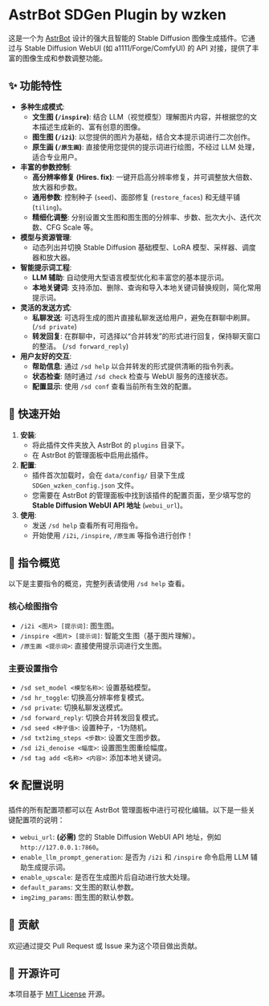 # AstrBot SDGen Plugin by wzken

这是一个为 [AstrBot](https://github.com/Soulter/AstrBot) 设计的强大且智能的 Stable Diffusion 图像生成插件。它通过与 Stable Diffusion WebUI (如 a1111/Forge/ComfyUI) 的 API 对接，提供了丰富的图像生成和参数调整功能。

## ✨ 功能特性

- **多种生成模式**:
  - **文生图 (`/inspire`)**: 结合 LLM（视觉模型）理解图片内容，并根据您的文本描述生成新的、富有创意的图像。
  - **图生图 (`/i2i`)**: 以您提供的图片为基础，结合文本提示词进行二次创作。
  - **原生画 (`/原生画`)**: 直接使用您提供的提示词进行绘图，不经过 LLM 处理，适合专业用户。
- **丰富的参数控制**:
  - **高分辨率修复 (Hires. fix)**: 一键开启高分辨率修复，并可调整放大倍数、放大器和步数。
  - **通用参数**: 控制种子 (`seed`)、面部修复 (`restore_faces`) 和无缝平铺 (`tiling`)。
  - **精细化调整**: 分别设置文生图和图生图的分辨率、步数、批次大小、迭代次数、CFG Scale 等。
- **模型与资源管理**:
  - 动态列出并切换 Stable Diffusion 基础模型、LoRA 模型、采样器、调度器和放大器。
- **智能提示词工程**:
  - **LLM 辅助**: 自动使用大型语言模型优化和丰富您的基本提示词。
  - **本地关键词**: 支持添加、删除、查询和导入本地关键词替换规则，简化常用提示词。
- **灵活的发送方式**:
  - **私聊发送**: 可选将生成的图片直接私聊发送给用户，避免在群聊中刷屏。 (`/sd private`)
  - **转发回复**: 在群聊中，可选择以“合并转发”的形式进行回复，保持聊天窗口的整洁。 (`/sd forward_reply`)
- **用户友好的交互**:
  - **帮助信息**: 通过 `/sd help` 以合并转发的形式提供清晰的指令列表。
  - **状态检查**: 随时通过 `/sd check` 检查与 WebUI 服务的连接状态。
  - **配置显示**: 使用 `/sd conf` 查看当前所有生效的配置。

## 🚀 快速开始

1.  **安装**:
    *   将此插件文件夹放入 AstrBot 的 `plugins` 目录下。
    *   在 AstrBot 的管理面板中启用此插件。
2.  **配置**:
    *   插件首次加载时，会在 `data/config/` 目录下生成 `SDGen_wzken_config.json` 文件。
    *   您需要在 AstrBot 的管理面板中找到该插件的配置页面，至少填写您的 **Stable Diffusion WebUI API 地址** (`webui_url`)。
3.  **使用**:
    *   发送 `/sd help` 查看所有可用指令。
    *   开始使用 `/i2i`, `/inspire`, `/原生画` 等指令进行创作！

## 📝 指令概览

以下是主要指令的概览，完整列表请使用 `/sd help` 查看。

### 核心绘图指令

- `/i2i <图片> [提示词]`: 图生图。
- `/inspire <图片> [提示词]`: 智能文生图（基于图片理解）。
- `/原生画 <提示词>`: 直接使用提示词进行文生图。

### 主要设置指令

- `/sd set_model <模型名称>`: 设置基础模型。
- `/sd hr_toggle`: 切换高分辨率修复模式。
- `/sd private`: 切换私聊发送模式。
- `/sd forward_reply`: 切换合并转发回复模式。
- `/sd seed <种子值>`: 设置种子，-1为随机。
- `/sd txt2img_steps <步数>`: 设置文生图步数。
- `/sd i2i_denoise <幅度>`: 设置图生图重绘幅度。
- `/sd tag add <名称> <内容>`: 添加本地关键词。

## 🛠️ 配置说明

插件的所有配置项都可以在 AstrBot 管理面板中进行可视化编辑。以下是一些关键配置项的说明：

- `webui_url`: **(必需)** 您的 Stable Diffusion WebUI API 地址，例如 `http://127.0.0.1:7860`。
- `enable_llm_prompt_generation`: 是否为 `/i2i` 和 `/inspire` 命令启用 LLM 辅助生成提示词。
- `enable_upscale`: 是否在生成图片后自动进行放大处理。
- `default_params`: 文生图的默认参数。
- `img2img_params`: 图生图的默认参数。

## 🤝 贡献

欢迎通过提交 Pull Request 或 Issue 来为这个项目做出贡献。

## 📄 开源许可

本项目基于 [MIT License](LICENSE) 开源。
